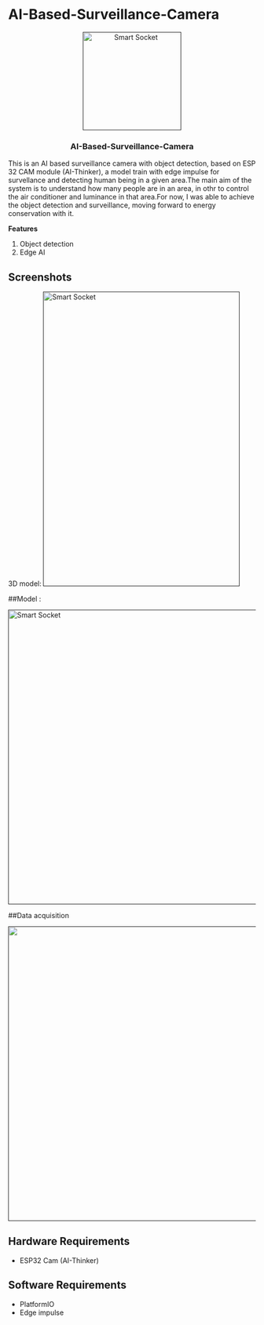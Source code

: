 # AI-Based-Surveillance-Camera

<p align="center">
    <a href="" rel="noopener">
        <img width=200px height=200px src = "https://github.com/aliyou-sn/Surveillance-Camera-with-object-detection/blob/main/AI%20surveillance" alt="Smart Socket">
    </a>
</p>

<h3 align="center">AI-Based-Surveillance-Camera</h3>

This is an AI based surveillance camera with object detection, based on ESP 32 CAM module (AI-Thinker), a model train with edge impulse for survellance and detecting human being in a given area.The main aim of the system is to understand how many people are in an area, in othr to control the air conditioner and luminance in that area.For now, I was able to achieve the object detection and surveillance, moving forward to energy conservation with it.

**Features**

1. Object detection
2. Edge AI

## Screenshots

3D model:
<a href="" rel="noopener">
        <img width=400px height=600px src = "https://github.com/aliyou-sn/Surveillance-Camera-with-object-detection/blob/main/Images/2.jpeg" alt="Smart Socket">
    </a>


##Model :

<a href="" rel="noopener">
        <img width=600px height=600px src = "https://github.com/aliyou-sn/Surveillance-Camera-with-object-detection/blob/main/Screenshot%202023-07-10%20at%2012.37.00%20PM.png" alt="Smart Socket">
    </a>

##Data acquisition


<a href="" rel="noopener">
        <img width=600px height=600px src = "https://github.com/aliyou-sn/Surveillance-Camera-with-object-detection/blob/main/Screenshot%202023-07-11%20at%2012.03.59%20PM.png">
    </a>

## Hardware Requirements

* ESP32 Cam (AI-Thinker)

## Software Requirements

* PlatformIO
* Edge impulse
  








